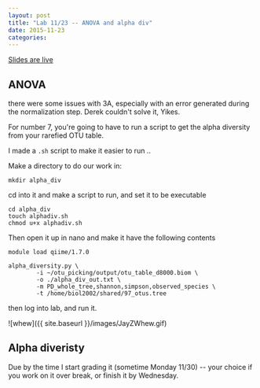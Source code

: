 ```yaml
---
layout: post
title: "Lab 11/23 -- ANOVA and alpha div"
date: 2015-11-23
categories: 
---
```


[Slides are live](https://docs.google.com/presentation/d/1l9UDqPMwdpiBzaWgXQLglOq-IS7I2Eo9Kcq3YgdCwQs/edit?usp=sharing)

## ANOVA

there were some issues with 3A, especially with an error generated during the normalization step. Derek couldn't solve it, Yikes. 


For number 7, you're going to have to run a script to get the alpha diversity from your rarefied OTU table. 

I made a `.sh` script to make it easier to run ..

Make a directory to do our work in:

	mkdir alpha_div

cd into it and make a script to run, and set it to be executable

	cd alpha_div
	touch alphadiv.sh
	chmod u+x alphadiv.sh

Then open it up in nano and make it have the following contents

	module load qiime/1.7.0

	alpha_diversity.py \ 
		    -i ~/otu_picking/output/otu_table_d8000.biom \
		    -o ./alpha_div_out.txt \
		    -m PD_whole_tree,shannon,simpson,observed_species \
		    -t /home/biol2002/shared/97_otus.tree

then log into lab, and run it. 


![whew]({{ site.baseurl }}/images/JayZWhew.gif)

## Alpha diveristy

Due by the time I start grading it (sometime Monday 11/30) -- your choice if you work on it over break, or finish it by Wednesday.


